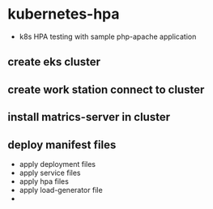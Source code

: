 # kubernetes-hpa
- k8s HPA testing with sample php-apache application
## create eks cluster
## create work station connect to cluster
## install matrics-server in cluster
## deploy manifest files
- apply deployment files
- apply service files
- apply hpa files
- apply load-generator file
- 


